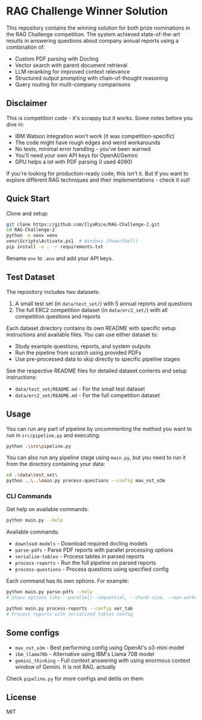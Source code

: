 # RAG Challenge Winner Solution

This repository contains the winning solution for both prize nominations in the RAG Challenge competition. The system achieved state-of-the-art results in answering questions about company annual reports using a combination of:

- Custom PDF parsing with Docling
- Vector search with parent document retrieval
- LLM reranking for improved context relevance
- Structured output prompting with chain-of-thought reasoning
- Query routing for multi-company comparisons

## Disclaimer

This is competition code - it's scrappy but it works. Some notes before you dive in:

- IBM Watson integration won't work (it was competition-specific)
- The code might have rough edges and weird workarounds
- No tests, minimal error handling - you've been warned
- You'll need your own API keys for OpenAI/Gemini
- GPU helps a lot with PDF parsing (I used 4090)

If you're looking for production-ready code, this isn't it. But if you want to explore different RAG techniques and their implementations - check it out!

## Quick Start

Clone and setup:
```bash
git clone https://github.com/IlyaRice/RAG-Challenge-2.git
cd RAG-Challenge-2
python -m venv venv
venv\Scripts\Activate.ps1  # Windows (PowerShell)
pip install -e . -r requirements.txt
```

Rename `env` to `.env` and add your API keys.

## Test Dataset

The repository includes two datasets:

1. A small test set (in `data/test_set/`) with 5 annual reports and questions
2. The full ERC2 competition dataset (in `data/erc2_set/`) with all competition questions and reports

Each dataset directory contains its own README with specific setup instructions and available files. You can use either dataset to:

- Study example questions, reports, and system outputs
- Run the pipeline from scratch using provided PDFs
- Use pre-processed data to skip directly to specific pipeline stages

See the respective README files for detailed dataset contents and setup instructions:
- `data/test_set/README.md` - For the small test dataset
- `data/erc2_set/README.md` - For the full competition dataset

## Usage

You can run any part of pipeline by uncommenting the method you want to run in `src/pipeline.py` and executing:
```bash
python .\src\pipeline.py
```

You can also run any pipeline stage using `main.py`, but you need to run it from the directory containing your data:
```bash
cd .\data\test_set\
python ..\..\main.py process-questions --config max_nst_o3m
```

### CLI Commands

Get help on available commands:
```bash
python main.py --help
```

Available commands:
- `download-models` - Download required docling models
- `parse-pdfs` - Parse PDF reports with parallel processing options
- `serialize-tables` - Process tables in parsed reports
- `process-reports` - Run the full pipeline on parsed reports
- `process-questions` - Process questions using specified config

Each command has its own options. For example:
```bash
python main.py parse-pdfs --help
# Shows options like --parallel/--sequential, --chunk-size, --max-workers

python main.py process-reports --config ser_tab
# Process reports with serialized tables config
```

## Some configs

- `max_nst_o3m` - Best performing config using OpenAI's o3-mini model
- `ibm_llama70b` - Alternative using IBM's Llama 70B model
- `gemini_thinking` - Full context answering with using enormous context window of Gemini. It is not RAG, actually

Check `pipeline.py` for more configs and detils on them.

## License

MIT